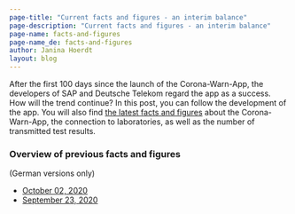 ```yaml
---
page-title: "Current facts and figures - an interim balance"
page-description: "Current facts and figures - an interim balance"
page-name: facts-and-figures
page-name_de: facts-and-figures
author: Janina Hoerdt
layout: blog
---
```


After the first 100 days since the launch of the Corona-Warn-App, the developers of SAP and Deutsche Telekom regard the app as a success. How will the trend continue? 
In this post, you can follow the development of the app. You will also find [the latest facts and figures](https://www.coronawarn.app/assets/documents/2020-10-02-cwa-facts-and-figures.pdf) about the Corona-Warn-App, the connection to laboratories, as well as the number of transmitted test results. 



### **Overview of previous facts and figures** 
(German versions only) 

* [October 02, 2020](https://www.coronawarn.app/assets/documents/2020-10-02-cwa-facts-and-figures.pdf)
* [September 23, 2020](https://www.coronawarn.app/assets/documents/2020-09-23-cwa-daten-fakten.pdf)
<!-- overview -->



